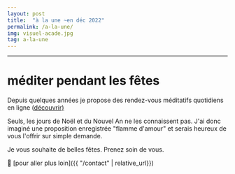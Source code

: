 ```yaml
---
layout: post
title:  "à la une ~en déc 2022"
permalink: /a-la-une/
img: visuel-acade.jpg
tag: a-la-une
---
```

****

# méditer pendant les fêtes

Depuis quelques années je propose des rendez-vous méditatifs quotidiens en ligne ([découvrir)](../dev-perso/2/)

Seuls, les jours de Noël et du Nouvel An ne les connaissent pas. J'ai donc imaginé une proposition enregistrée "flamme d'amour" et serais heureux de vous l'offrir sur simple demande.

Je vous souhaite de belles fêtes. Prenez soin de vous.

👣 [pour aller plus loin]({{ "/contact"  | relative_url}})
